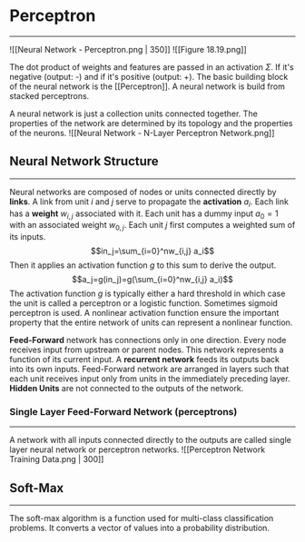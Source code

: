# Perceptron
_____
![[Neural Network - Perceptron.png | 350]]
![[Figure 18.19.png]]

The dot product of weights and features are passed in an activation $\Sigma$. If it's negative (output: -) and if it's positive (output: +). The basic building block of the neural network is the [[Perceptron]]. A neural network is build from stacked perceptrons. 

A neural network is just a collection units connected together. The properties of the network are determined by its topology and the properties of the neurons.
![[Neural Network - N-Layer Perceptron Network.png]]
## Neural Network Structure
____
Neural networks are composed of nodes or units connected directly by **links**. A link from unit $i$ and $j$ serve to propagate the **activation** $a_i$. Each link has a **weight** $w_{i,j}$ associated with it. Each unit has a dummy input $a_0=1$ with an associated weight $w_{0,j}$. Each unit $j$ first computes a weighted sum of its inputs. $$in_j=\sum_{i=0}^nw_{i,j} a_i$$
Then it applies an activation function $g$ to this sum to derive the output. $$a_j=g(in_j)=g(\sum_{i=0}^nw_{i,j} a_i)$$The activation function $g$ is typically either a hard threshold in which case the unit is called a perceptron or a logistic function. Sometimes sigmoid perceptron is used. A nonlinear activation function ensure the important property that the entire network of units can represent a nonlinear function.

**Feed-Forward** network has connections only in one direction. Every node receives input from upstream or parent nodes. This network represents a function of its current input. A **recurrent network** feeds its outputs back into its own inputs. Feed-Forward network are arranged in layers such that each unit receives input only from units in the immediately preceding layer. **Hidden Units** are not connected to the outputs of the network.

### Single Layer Feed-Forward Network (perceptrons)
____
A network with all inputs connected directly to the outputs are called single layer neural network or perceptron networks. 
![[Perceptron Network Training Data.png | 300]]


## Soft-Max
____
The soft-max algorithm is a function used for multi-class classification problems. It converts a vector of values into a probability distribution. 